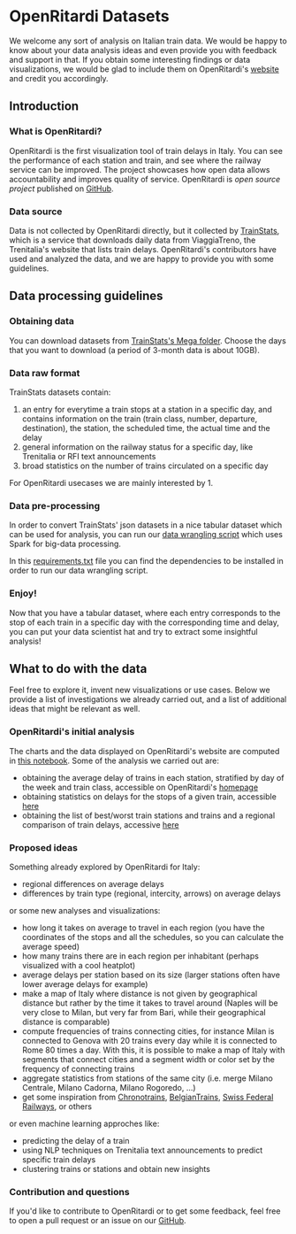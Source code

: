 # OpenRitardi Datasets
We welcome any sort of analysis on Italian train data. We would be happy to know about your data analysis ideas and even provide you with feedback and support in that. If you obtain some interesting findings or data visualizations, we would be glad to include them on OpenRitardi's [website](https://www.openritardi.it) and credit you accordingly. 

## Introduction
### What is OpenRitardi?
OpenRitardi is the first visualization tool of train delays in Italy. You can see the performance of each station and train, and see where the railway service can be improved. The project showcases how open data allows accountability and improves quality of service. OpenRitardi is *open source project* published on [GitHub](https://github.com/giacomoorsi/OpenRitardi).

### Data source
Data is not collected by OpenRitardi directly, but it collected by [TrainStats](https://trainstats.altervista.org/), which is a service that downloads daily data from ViaggiaTreno, the Trenitalia's website that lists train delays. OpenRitardi's contributors have used and analyzed the data, and we are happy to provide you with some guidelines. 

## Data processing guidelines
### Obtaining data
You can download datasets from [TrainStats's Mega folder](https://mega.nz/folder/jRImnIqD#XrqeWFZ3h12wS8O_U4APXQ). Choose the days that you want to download (a period of 3-month data is about 10GB). 
### Data raw format
TrainStats datasets contain: 

1. an entry for everytime a train stops at a station in a specific day, and contains information on the train (train class, number, departure, destination), the station, the scheduled time, the actual time and the delay
2. general information on the railway status for a specific day, like Trenitalia or RFI text announcements
3. broad statistics on the number of trains circulated on a specific day

For OpenRitardi usecases we are mainly interested by 1. 

### Data pre-processing
In order to convert TrainStats' json datasets in a nice tabular dataset which can be used for analysis, you can run our [data wrangling script](https://github.com/giacomoorsi/OpenRitardi/blob/master/exploratory_data_analysis/data_wrangling.ipynb) which uses Spark for big-data processing. 

In this [requirements.txt](https://github.com/giacomoorsi/OpenRitardi/blob/master/exploratory_data_analysis/requirements.txt) file you can find the dependencies to be installed in order to run our data wrangling script. 

### Enjoy!
Now that you have a tabular dataset, where each entry corresponds to the stop of each train in a specific day with the corresponding time and delay, you can put your data scientist hat and try to extract some insightful analysis!

## What to do with the data
Feel free to explore it, invent new visualizations or use cases. Below we provide a list of investigations we already carried out, and a list of additional ideas that might be relevant as well. 

### OpenRitardi's initial analysis
The charts and the data displayed on OpenRitardi's website are computed in [this notebook](https://github.com/giacomoorsi/OpenRitardi/blob/master/data/data_generation.ipynb). 
Some of the analysis we carried out are: 

- obtaining the average delay of trains in each station, stratified by day of the week and train class, accessible on OpenRitardi's [homepage](https://www.openritardi.it)
- obtaining statistics on delays for the stops of a given train, accessible [here](https://www.openritardi.it/trains.html)
- obtaining the list of best/worst train stations and trains and a regional comparison of train delays, accessive [here](https://www.openritardi.it/statistics.html)

### Proposed ideas
Something already explored by OpenRitardi for Italy: 

- regional differences on average delays
- differences by train type (regional, intercity, arrows) on average delays

or some new analyses and visualizations: 

- how long it takes on average to travel in each region (you have the coordinates of the stops and all the schedules, so you can calculate the average speed)
- how many trains there are in each region per inhabitant (perhaps visualized with a cool heatplot)
- average delays per station based on its size (larger stations often have lower average delays for example)
- make a map of Italy where distance is not given by geographical distance but rather by the time it takes to travel around (Naples will be very close to Milan, but very far from Bari, while their geographical distance is comparable)
- compute frequencies of trains connecting cities, for instance Milan is connected to Genova with 20 trains every day while it is connected to Rome 80 times a day. With this, it is possible to make a map of Italy with segments that connect cities and a segment width or color set by the frequency of connecting trains
- aggregate statistics from stations of the same city (i.e. merge Milano Centrale, Milano Cadorna, Milano Rogoredo, ...)
- get some inspiration from [Chronotrains](https://www.chronotrains.com/en), [BelgianTrains](https://www.mobilitydashboard.be/trains/train-delay/), [Swiss Federal Railways](https://company.sbb.ch/en/the-company/responsibility-society-environment/customers/punctuality.html), or others

or even machine learning approches like:

- predicting the delay of a train
- using NLP techniques on Trenitalia text announcements to predict specific train delays
- clustering trains or stations and obtain new insights


### Contribution and questions
If you'd like to contribute to OpenRitardi or to get some feedback, feel free to open a pull request or an issue on our [GitHub](https://github.com/giacomoorsi/openritardi).